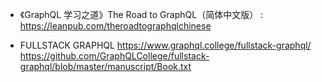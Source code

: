 * 《GraphQL 学习之道》The Road to GraphQL（简体中文版） : https://leanpub.com/theroadtographqlchinese


* FULLSTACK GRAPHQL https://www.graphql.college/fullstack-graphql/ https://github.com/GraphQLCollege/fullstack-graphql/blob/master/manuscript/Book.txt
